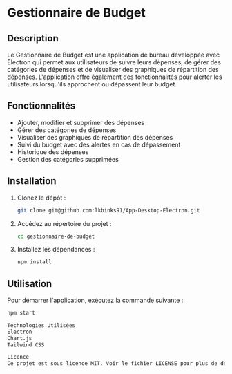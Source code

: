 # Gestionnaire de Budget

## Description
Le Gestionnaire de Budget est une application de bureau développée avec Electron qui permet aux utilisateurs de suivre leurs dépenses, de gérer des catégories de dépenses et de visualiser des graphiques de répartition des dépenses. L'application offre également des fonctionnalités pour alerter les utilisateurs lorsqu'ils approchent ou dépassent leur budget.

## Fonctionnalités
- Ajouter, modifier et supprimer des dépenses
- Gérer des catégories de dépenses
- Visualiser des graphiques de répartition des dépenses
- Suivi du budget avec des alertes en cas de dépassement
- Historique des dépenses
- Gestion des catégories supprimées

## Installation
1. Clonez le dépôt :
    ```sh
    git clone git@github.com:lkbinks91/App-Desktop-Electron.git
    ```
2. Accédez au répertoire du projet :
    ```sh
    cd gestionnaire-de-budget
    ```
3. Installez les dépendances :
    ```sh
    npm install
    ```

## Utilisation
Pour démarrer l'application, exécutez la commande suivante :
```sh
npm start

Technologies Utilisées
Electron
Chart.js
Tailwind CSS

Licence
Ce projet est sous licence MIT. Voir le fichier LICENSE pour plus de détails.

